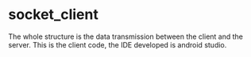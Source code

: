 # socket_client
 The whole structure is the data transmission between the client and the server. This is the client code, the IDE developed is android studio.
